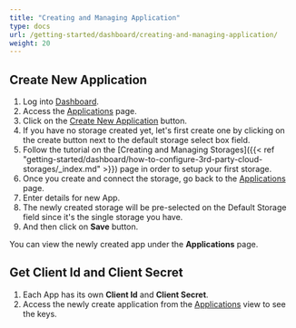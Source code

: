 ```yaml
---
title: "Creating and Managing Application"
type: docs
url: /getting-started/dashboard/creating-and-managing-application/
weight: 20
---
```


## Create New Application

1. Log into [Dashboard](https://dashboard.aspose.cloud).
1. Access the [Applications](https://dashboard.aspose.cloud/applications) page.
1. Click on the [Create New Application](https://dashboard.groupdocs.cloud/applications/create) button.
1. If you have no storage created yet, let's first create one by clicking on the create button next to the default storage select box field.
1. Follow the tutorial on the [Creating and Managing Storages]({{< ref "getting-started/dashboard/how-to-configure-3rd-party-cloud-storages/_index.md" >}}) page in order to setup your first storage.
1. Once you create and connect the storage, go back to the [Applications](https://dashboard.groupdocs.cloud/applications) page.
1. Enter details for new App.
1. The newly created storage will be pre-selected on the Default Storage field since it's the single storage you have.
1. And then click on **Save** button.

You can view the newly created app under the **Applications** page.

## Get Client Id and Client Secret

1. Each App has its own **Client Id** and **Client Secret**.  
2. Access the newly create application from the [Applications](https://dashboard.groupdocs.cloud/applications) view to see the keys.